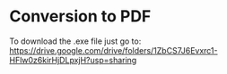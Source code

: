 # Conversion to PDF

To download the .exe file just go to: https://drive.google.com/drive/folders/1ZbCS7J6Evxrc1-HFlw0z6kirHjDLpxjH?usp=sharing



